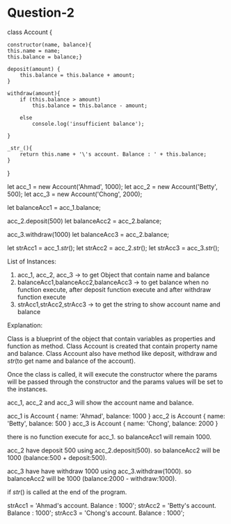 # Question-2

class Account {

    
    constructor(name, balance){
    this.name = name;
    this.balance = balance;}

    deposit(amount) {
        this.balance = this.balance + amount;
    }

    withdraw(amount){
        if (this.balance > amount)
            this.balance = this.balance - amount;
            
        else
            console.log('insufficient balance');
            
    }

    _str_(){
        return this.name + '\'s account. Balance : ' + this.balance;
    }
}

let acc_1 = new Account('Ahmad', 1000);
let acc_2 = new Account('Betty', 500);
let acc_3 = new Account('Chong', 2000);


let balanceAcc1 = acc_1.balance;

acc_2.deposit(500)
let balanceAcc2 = acc_2.balance;

acc_3.withdraw(1000)
let balanceAcc3 = acc_2.balance;

let strAcc1 = acc_1._str_();
let strAcc2 = acc_2._str_();
let strAcc3 = acc_3._str_();

List of Instances:
1. acc_1, acc_2, acc_3 -> to get Object that contain name and balance
2. balanceAcc1,balanceAcc2,balanceAcc3 -> to get balance when no function execute, after deposit function execute and after withdraw function execute
3. strAcc1,strAcc2,strAcc3 -> to get the string to show account name and balance

Explanation:

Class is a blueprint of the object that contain variables as properties and function as method. Class Account is created that contain property name and balance. Class Account also have method like deposit, withdraw and _str_(to get name and balance of the account).

Once the class is called, it will execute the constructor where the params will be passed through the constructor and the params values will be set to the instances. 

acc_1, acc_2 and acc_3 will show the account name and balance.

acc_1 is Account { name: 'Ahmad', balance: 1000 }
acc_2 is Account { name: 'Betty', balance: 500 }
acc_3 is Account { name: 'Chong', balance: 2000 }

there is no function execute for acc_1. so balanceAcc1 will remain 1000.

acc_2 have deposit 500 using acc_2.deposit(500). so balanceAcc2 will be 1000 (balance:500 + deposit:500).

acc_3 have have withdraw 1000 using acc_3.withdraw(1000). so balanceAcc2 will be 1000 (balance:2000 - withdraw:1000).

if _str_() is called at the end of the program. 

strAcc1 = 'Ahmad's account. Balance : 1000';
strAcc2 = 'Betty's account. Balance : 1000';
strAcc3 = 'Chong's account. Balance : 1000';




